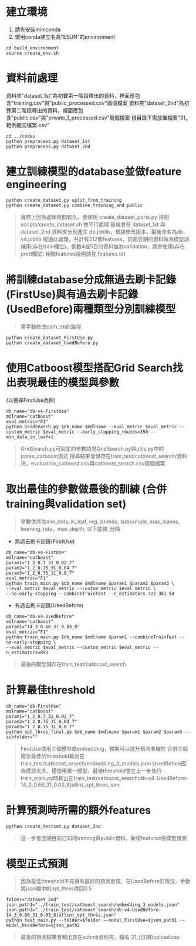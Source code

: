 # 建立環境
1. 請先安裝miniconda
2. 使用conda建立名為"ESUN"的environment
```
cd build_environment
source create_env.sh
```

# 資料前處理
資料夾"dataset_1st"為初賽第一階段釋出的資料，裡面應包含"training.csv"與"public_processed.csv"兩個檔案
資料夾"dataset_2nd"為初賽第二階段釋出的資料，裡面應包含"public.csv"與"private_1_processed.csv"兩個檔案
根目錄下需放置檔案"31_範例繳交檔案.csv"
```
cd ../codes
python preprocess.py dataset_1st
python preprocess.py dataset_2nd
```

# 建立訓練模型的database並做feature engineering
```
python create_dataset.py split_from_training
python create_dataset.py combine_training_and_public
```
> 實際上因為處理時間較久，會使用 create_dataset_parts.py 搭配 scripts/create_dataset.sh 做平行處理
最後會在 dataset_1st 與 dataset_2nd 資料夾分別產生 db.joblib，根據修改版本，最後命名為db-v4.joblib
經過此處理，共計有212個features，前面日期的資料做為模型訓練用(存在train欄位)，倒數4或5日的資料做為validation，調參使用(存在pred欄位)
相關features說明請見 features.txt

# 將訓練database分成無過去刷卡記錄(FirstUse)與有過去刷卡記錄(UsedBefore)兩種類型分別訓練模型
 > 需手動修改path_db的路徑
```
python create_dataset_FirstUse.py
python create_dataset_UsedBefore.py
```

# 使用Catboost模型搭配Grid Search找出表現最佳的模型與參數
(以搜尋FirstUse為例)
```
db_name="db-v4-FirstUse"
mdlname="catboost"
eval_metric="F1"
python GridSearch.py $db_name $mdlname --eval_metric $eval_metric --custom_metric $eval_metric --early_stopping_rounds=350 --min_data_in_leaf=1
```
> GridSearch.py可設定的參數請見GridSearch.py與utils.py中的parse_catboost函式
> 搜尋結果會儲存在train_test/catboost_search/資料夾，evaluation_catboost.csv與catboost_search.csv兩個檔案

# 取出最佳的參數做最後的訓練 (合併training與validation set)
> 參數依序為min_data_in_leaf, reg_lambda, subsample, max_leaves, learning_rate，max_depth, 以下底線_分隔
* 無過去刷卡記錄(FirstUse)
```
db_name="db-v4-FistUse"
mdlname="catboost"
param1="1_2_0.7_31_0.02_7"
param2="1_2_0.75_31_0.04_7"
param3="1_2_0.75_31_0.8_7"
eval_metric="F1"
python train_main.py $db_name $mdlname $param1 $param2 $param3 \
--eval_metric $eval_metric --custom_metric $eval_metric \
--no-early-stopping --combineTrainTest --n_estimators 722 381 54
```
* 有過去刷卡記錄(UsedBefore)
```
db_name="db-v4-UsedBefore"
mdlname="catboost"
param1="14_3_0.66_31_0.03_8"
eval_metric="F1"
python train_main.py $db_name $mdlname $param1 --combineTrainTest --no-early-stopping \
--eval_metric $eval_metric --custom_metric $eval_metric --n_estimators=893
```
> 最後的模型儲存在train_test/catboost_search

# 計算最佳threshold
```
db_name="db-FirstUse"
mdlname="catboost"
param1="1_2_0.7_31_0.02_7"
param2="1_2_0.75_31_0.04_7"
param3="1_2_0.75_31_0.8_7"
python opt_thres_final.py $db_name $mdlname $param1 $param2 $param3 --subfolder=""
```
> FirstUse使用三個模型做embedding，預期可以提升預測準確性
> 合併三個模型最佳的threshold輸出在train_test/catboost_search/embedding_3_models.json
> UsedBefore因為模型太大，僅使用單一模型，最佳threshold會在上一步執行train_main.py時輸出在train_test/catboost_search/db-v4-UsedBefore-14_3_0.66_31_0.03_8(allin)_opt_thres.json

# 計算預測時所需的額外features
```
python create_testset.py dataset_2nd
```
> 這一步會回溯目前已知的training與public資料，新增features供模型預測

# 模型正式預測
> 因為最佳threshold不見得有最好的預測表現，在UsedBefore的情況，手動將json檔中的opt_thres改回0.5
```
folder="dataset_2nd"
json_path1="../train_test/catboost_search/embedding_3_models.json"
json_path2="../train_test/catboost_search/db-v4-UsedBefore-14_3_0.66_31_0.03_8(allin)_opt_thres.json"
python test_main.py --folder=$folder --model_FirstUse=$json_path1 --model_UsedBefore=$json_path2
```
> 最後的預測結果會輸出放在submit資料夾，檔名 31_{日期}upload.csv
